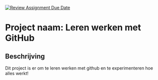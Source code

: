 [![Review Assignment Due Date](https://classroom.github.com/assets/deadline-readme-button-22041afd0340ce965d47ae6ef1cefeee28c7c493a6346c4f15d667ab976d596c.svg)](https://classroom.github.com/a/l3jUSPXl)

# Project naam: Leren werken met GitHub

## Beschrijving
Dit project is er om te leren werken met github en te experimenteren hoe alles werkt!

